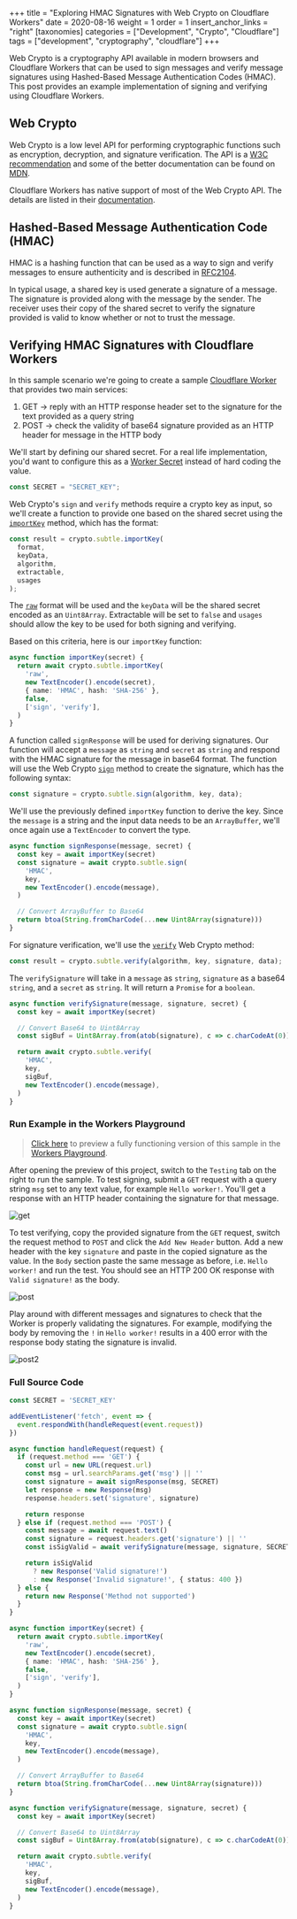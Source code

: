 +++
title = "Exploring HMAC Signatures with Web Crypto on Cloudflare Workers"
date = 2020-08-16
weight = 1
order = 1
insert_anchor_links = "right"
[taxonomies]
categories = ["Development", "Crypto", "Cloudflare"]
tags = ["development", "cryptography", "cloudflare"]
+++

Web Crypto is a cryptography API available in modern browsers and Cloudflare Workers that can be used to sign messages and verify message signatures using Hashed-Based Message Authentication Codes (HMAC).  This post provides an example implementation of signing and verifying using Cloudflare Workers.

<!-- more -->

## Web Crypto

Web Crypto is a low level API for performing cryptographic functions such as encryption, decryption, and signature verification. The API is a [W3C recommendation](https://www.w3.org/TR/WebCryptoAPI/) and some of the better documentation can be found on [MDN](https://developer.mozilla.org/en-US/docs/Web/API/SubtleCrypto).

Cloudflare Workers has native support of most of the Web Crypto API. The details are listed in their [documentation](https://developers.cloudflare.com/workers/reference/apis/web-crypto/).

## Hashed-Based Message Authentication Code (HMAC)

HMAC is a hashing function that can be used as a way to sign and verify messages to ensure authenticity and is described in [RFC2104](https://www.ietf.org/rfc/rfc2104.txt).

In typical usage, a shared key is used generate a signature of a message. The signature is provided along with the message by the sender. The receiver uses their copy of the shared secret to verify the signature provided is valid to know whether or not to trust the message.

## Verifying HMAC Signatures with Cloudflare Workers

In this sample scenario we're going to create a sample [Cloudflare Worker](https://developers.cloudflare.com/workers/) that provides two main services:

1. GET -> reply with an HTTP response header set to the signature for the text provided as a query string
1. POST -> check the validity of base64 signature provided as an HTTP header for message in the HTTP body

We'll start by defining our shared secret. For a real life implementation, you'd want to configure this as a [Worker Secret](https://developers.cloudflare.com/workers/tooling/wrangler/secrets/) instead of hard coding the value.

```ts
const SECRET = "SECRET_KEY";
```

Web Crypto's `sign` and `verify` methods require a crypto key as input, so we'll create a function to provide one based on the shared secret using the [`importKey`](https://developer.mozilla.org/en-US/docs/Web/API/SubtleCrypto/importKey) method, which has the format:

```ts
const result = crypto.subtle.importKey(
  format,
  keyData,
  algorithm,
  extractable,
  usages
);
```

The [`raw`](https://developer.mozilla.org/en-US/docs/Web/API/SubtleCrypto/importKey#Raw) format will be used and the `keyData` will be the shared secret encoded as an `Uint8Array`. Extractable will be set to `false` and `usages` should allow the key to be used for both signing and verifying.

Based on this criteria, here is our `importKey` function:

```ts
async function importKey(secret) {
  return await crypto.subtle.importKey(
    'raw',
    new TextEncoder().encode(secret),
    { name: 'HMAC', hash: 'SHA-256' },
    false,
    ['sign', 'verify'],
  )
}
```

A function called `signResponse` will be used for deriving signatures. Our function will accept a `message` as `string` and `secret` as `string` and respond with the HMAC signature for the message in base64 format. The function will use the Web Crypto [`sign`](https://developer.mozilla.org/en-US/docs/Web/API/SubtleCrypto/sign) method to create the signature, which has the following syntax:

```ts
const signature = crypto.subtle.sign(algorithm, key, data);
```

We'll use the previously defined `importKey` function to derive the key. Since the `message` is a string and the input data needs to be an `ArrayBuffer`, we'll once again use a `TextEncoder` to convert the type.

```ts
async function signResponse(message, secret) {
  const key = await importKey(secret)
  const signature = await crypto.subtle.sign(
    'HMAC',
    key,
    new TextEncoder().encode(message),
  )

  // Convert ArrayBuffer to Base64
  return btoa(String.fromCharCode(...new Uint8Array(signature)))
}
```

For signature verification, we'll use the [`verify`](https://developer.mozilla.org/en-US/docs/Web/API/SubtleCrypto/verify) Web Crypto method:

```ts
const result = crypto.subtle.verify(algorithm, key, signature, data);
```

The `verifySignature` will take in a `message` as `string`, `signature` as a base64 `string`, and a `secret` as `string`. It will return a `Promise` for a `boolean`.

```ts
async function verifySignature(message, signature, secret) {
  const key = await importKey(secret)

  // Convert Base64 to Uint8Array
  const sigBuf = Uint8Array.from(atob(signature), c => c.charCodeAt(0))

  return await crypto.subtle.verify(
    'HMAC',
    key,
    sigBuf,
    new TextEncoder().encode(message),
  )
}
```

### Run Example in the Workers Playground

> [Click here](https://cloudflareworkers.com/#4d0c04c246f63b9dbdde052dd0ee553f:https://tutorial.cloudflareworkers.com/?msg=Hello%20worker!) to preview a fully functioning version of this sample in the [Workers Playground](https://developers.cloudflare.com/workers/tooling/playground/).

After opening the preview of this project, switch to the `Testing` tab on the right to run the sample. To test signing, submit a `GET` request with a query string `msg` set to any text value, for example `Hello worker!`. You'll get a response with an HTTP header containing the signature for that message.

![get](get.png)

To test verifying, copy the provided signature from the `GET` request, switch the request method to `POST` and click the `Add New Header` button. Add a new header with the key `signature` and paste in the copied signature as the value. In the `Body` section paste the same message as before, i.e. `Hello worker!` and run the test. You should see an HTTP 200 OK response with `Valid signature!` as the body.

![post](post.png)

Play around with different messages and signatures to check that the Worker is properly validating the signatures. For example, modifying the body by removing the `!` in `Hello worker!` results in a 400 error with the response body stating the signature is invalid.

![post2](post2.png)

### Full Source Code

```ts
const SECRET = 'SECRET_KEY'

addEventListener('fetch', event => {
  event.respondWith(handleRequest(event.request))
})

async function handleRequest(request) {
  if (request.method === 'GET') {
    const url = new URL(request.url)
    const msg = url.searchParams.get('msg') || ''
    const signature = await signResponse(msg, SECRET)
    let response = new Response(msg)
    response.headers.set('signature', signature)

    return response
  } else if (request.method === 'POST') {
    const message = await request.text()
    const signature = request.headers.get('signature') || ''
    const isSigValid = await verifySignature(message, signature, SECRET)

    return isSigValid
      ? new Response('Valid signature!')
      : new Response('Invalid signature!', { status: 400 })
  } else {
    return new Response('Method not supported')
  }
}

async function importKey(secret) {
  return await crypto.subtle.importKey(
    'raw',
    new TextEncoder().encode(secret),
    { name: 'HMAC', hash: 'SHA-256' },
    false,
    ['sign', 'verify'],
  )
}

async function signResponse(message, secret) {
  const key = await importKey(secret)
  const signature = await crypto.subtle.sign(
    'HMAC',
    key,
    new TextEncoder().encode(message),
  )

  // Convert ArrayBuffer to Base64
  return btoa(String.fromCharCode(...new Uint8Array(signature)))
}

async function verifySignature(message, signature, secret) {
  const key = await importKey(secret)

  // Convert Base64 to Uint8Array
  const sigBuf = Uint8Array.from(atob(signature), c => c.charCodeAt(0))

  return await crypto.subtle.verify(
    'HMAC',
    key,
    sigBuf,
    new TextEncoder().encode(message),
  )
}
```
